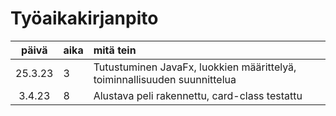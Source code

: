 # Työaikakirjanpito

| päivä | aika | mitä tein  |
| :----:|:-----| :-----|
| 25.3.23 | 3   | Tutustuminen JavaFx, luokkien määrittelyä, toiminnallisuuden suunnittelua |
|  3.4.23 | 8   | Alustava peli rakennettu, card-class testattu |

